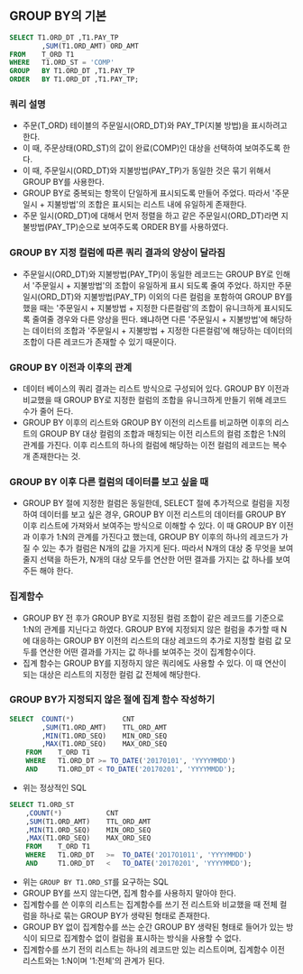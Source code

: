 ## GROUP BY의 기본
```sql
SELECT T1.ORD_DT ,T1.PAY_TP
        ,SUM(T1.ORD_AMT) ORD_AMT
FROM    T_ORD T1
WHERE   T1.ORD_ST = 'COMP'
GROUP   BY T1.ORD_DT ,T1.PAY_TP
ORDER   BY T1.ORD_DT ,T1.PAY_TP;
```

### 쿼리 설명
- 주문(T_ORD) 테이블의 주문일시(ORD_DT)와 PAY_TP(지불 방법)을 표시하려고 한다.
- 이 때, 주문상태(ORD_ST)의 값이 완료(COMP)인 대상을 선택하여 보여주도록 한다.
- 이 때, 주문일시(ORD_DT)와 지불방법(PAY_TP)가 동일한 것은 묶기 위해서 GROUP BY를 사용한다.
- GROUP BY로 중복되는 항목이 단일하게 표시되도록 만들어 주었다. 따라서 '주문일시 + 지불방법'의 조합은 표시되는 리스트 내에 유일하게 존재한다.
- 주문 일시(ORD_DT)에 대해서 먼저 정렬을 하고 같은 주문일시(ORD_DT)라면 지불방법(PAY_TP)순으로 보여주도록 ORDER BY를 사용하였다.

### GROUP BY 지정 컬럼에 따른 쿼리 결과의 양상이 달라짐
- 주문일시(ORD_DT)와 지불방법(PAY_TP)이 동일한 레코드는 GROUP BY로 인해서 '주문일시 + 지불방법'의 조합이 유일하게 표시 되도록 줄여 주었다. 하지만 주문일시(ORD_DT)와 지불방법(PAY_TP) 이외의 다른 컬럼을 포함하여 GROUP BY를 했을 때는 '주문일시 + 지불방법 + 지정한 다른컬럼'의 조합이 유니크하게 표시되도록 줄여줄 경우와 다른 양상을 띈다. 왜냐하면 다른 '주문일시 + 지불방법'에 해당하는 데이터의 조합과 '주문일시 + 지불방법 + 지정한 다른컬럼'에 해당하는 데이터의 조합이 다른 레코드가 존재할 수 있기 때문이다.

### GROUP BY 이전과 이후의 관계
- 데이터 베이스의 쿼리 결과는 리스트 방식으로 구성되어 있다. GROUP BY 이전과 비교했을 때 GROUP BY로 지정한 컬럼의 조합을 유니크하게 만들기 위해 레코드 수가 줄어 든다.
- GROUP BY 이후의 리스트와 GROUP BY 이전의 리스트를 비교하면 이후의 리스트의 GROUP BY 대상 컬럼의 조합과 매칭되는 이전 리스트의 컬럼 조합은 1:N의 관계를 가진다. 이후 리스트의 하나의 컬럼에 해당하는 이전 컬럼의 레코드는 복수개 존재한다는 것.

### GROUP BY 이후 다른 컬럼의 데이터를 보고 싶을 때
- GROUP BY 절에 지정한 컬럼은 동일한데, SELECT 절에 추가적으로 컬럼을 지정하여 데이터를 보고 싶은 경우, GROUP BY 이전 리스트의 데이터를 GROUP BY 이후 리스트에 가져와서 보여주는 방식으로 이해할 수 있다. 이 때 GROUP BY 이전과 이후가 1:N의 관계를 가진다고 했는데, GROUP BY 이후의 하나의 레코드가 가질 수 있는 추가 컬럼은 N개의 값을 가지게 된다. 따라서 N개의 대상 중 무엇을 보여줄지 선택을 하든가, N개의 대상 모두를 연산한 어떤 결과를 가지는 값 하나를 보여주든 해야 한다.

### 집계함수
- GROUP BY 전 후가 GROUP BY로 지정된 컬럼 조합이 같은 레코드를 기준으로 1:N의 관계를 지닌다고 하였다. GROUP BY에 지정되지 않은 컬럼을 추가할 때 N에 대응하는 GROUP BY 이전의 리스트의 대상 레코드의 추가로 지정할 컬럼 값 모두를 연산한 어떤 결과를 가지는 값 하나를 보여주는 것이 집계함수이다.
- 집계 함수는 GROUP BY를 지정하지 않은 쿼리에도 사용할 수 있다. 이 때 연산이 되는 대상은 리스트의 지정한 컬럼 값 전체에 해당한다.

### GROUP BY가 지정되지 않은 절에 집계 함수 작성하기
```sql
SELECT  COUNT(*)            CNT
        ,SUM(T1.ORD_AMT)    TTL_ORD_AMT
        ,MIN(T1.ORD_SEQ)    MIN_ORD_SEQ
        ,MAX(T1.ORD_SEQ)    MAX_ORD_SEQ
    FROM    T_ORD T1
    WHERE   T1.ORD_DT >= TO_DATE('20170101', 'YYYYMMDD')
    AND     T1.ORD_DT < TO_DATE('20170201', 'YYYYMMDD');
```
- 위는 정상적인 SQL

```sql
SELECT T1.ORD_ST
    ,COUNT(*)           CNT
    ,SUM(T1.ORD_AMT)    TTL_ORD_AMT
    ,MIN(T1.ORD_SEQ)    MIN_ORD_SEQ
    ,MAX(T1.ORD_SEQ)    MAX_ORD_SEQ
    FROM    T_ORD T1
    WHERE   T1.ORD_DT   >=  TO_DATE('2O17O1011', 'YYYYMMDD')
    AND     T1.ORD_DT   <   TO_DATE('20170201', 'YYYYMMDD');
```
- 위는 `GROUP BY T1.ORD_ST`를 요구하는 SQL
- GROUP BY를 쓰지 않는다면, 집계 함수를 사용하지 말아야 한다.
- 집계함수를 쓴 이후의 리스트는 집계함수를 쓰기 전 리스트와 비교했을 때 전체 컬럼을 하나로 묶는 GROUP BY가 생략된 형태로 존재한다.
- GROUP BY 없이 집계함수를 쓰는 순간 GROUP BY 생략된 형태로 들어가 있는 방식이 되므로 집계함수 없이 컬럼을 표시하는 방식을 사용할 수 없다.
- 집계함수를 쓰기 전의 리스트는 하나의 레코드만 있는 리스트이며, 집계함수 이전 리스트와는 1:N이며 '1:전체'의 관계가 된다.
